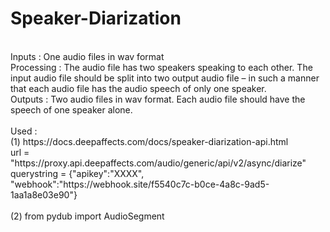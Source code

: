 # Speaker-Diarization
</br>
Inputs : One audio files in wav format
</br>
Processing : The audio file has two speakers speaking to each other.  The input audio file should be split into two output audio file – in such a manner that each audio file has the audio speech of only one speaker. 
</br>
Outputs : Two audio files in wav format.  Each audio file should have the speech of one speaker alone. 
</br>
</br>
Used : </br>
(1) https://docs.deepaffects.com/docs/speaker-diarization-api.html </br>
url = "https://proxy.api.deepaffects.com/audio/generic/api/v2/async/diarize" </br>
querystring = {"apikey":"XXXX", "webhook":"https://webhook.site/f5540c7c-b0ce-4a8c-9ad5-1aa1a8e03e90"}
</br>
</br>
(2) from pydub import AudioSegment
